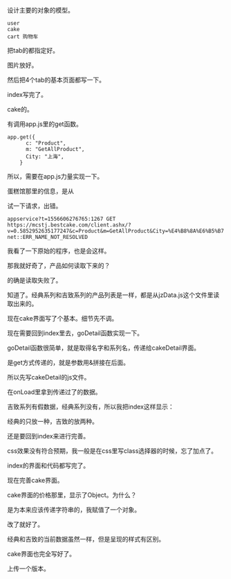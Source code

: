 设计主要的对象的模型。

```
user
cake
cart 购物车

```

把tab的都指定好。

图片放好。

然后把4个tab的基本页面都写一下。

index写完了。

cake的。

有调用app.js里的get函数。

```
app.get({
      c: "Product",
      m: "GetAllProduct",
      City: "上海",
    }
```

所以，需要在app.js力量实现一下。

蛋糕馆那里的信息，是从

试一下请求，出错。

```
appservice?t=1556606276765:1267 GET https://mcstj.bestcake.com/client.ashx/?v=0.5852952635177247&c=Product&m=GetAllProduct&City=%E4%B8%8A%E6%B5%B7 net::ERR_NAME_NOT_RESOLVED
```

我看了一下原始的程序，也是会这样。

那我就好奇了，产品如何读取下来的？

的确是读取失败了。

知道了。经典系列和吉致系列的产品列表是一样，都是从jzData.js这个文件里读取出来的。



现在cake界面写了个基本。细节先不调。

现在需要回到index里去，goDetail函数实现一下。

goDetail函数很简单，就是取得名字和系列名，传递给cakeDetail界面。

是get方式传递的，就是参数用&拼接在后面。

所以先写cakeDetail的js文件。

在onLoad里拿到传递过了的数据。

吉致系列有假数据，经典系列没有，所以我把index这样显示：

经典的只放一种，吉致的放两种。

还是要回到index来进行完善。



css效果没有符合预期，我一般是在css里写class选择器的时候，忘了加点了。

index的界面和代码都写完了。

现在完善cake界面。

cake界面的价格那里，显示了Object。为什么？

是为本来应该传递字符串的，我赋值了一个对象。

改了就好了。

经典和吉致的当前数据虽然一样，但是呈现的样式有区别。

cake界面也完全写好了。

上传一个版本。



